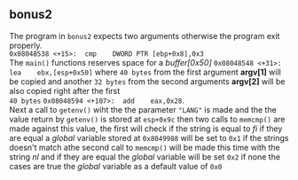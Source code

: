 ## bonus2

The program in `bonus2` expects two arguments otherwise the program exit properly. <br> `0x08048538 <+15>:	cmp    DWORD PTR [ebp+0x8],0x3`<br>
The `main()` functions reserves space for a *buffer[0x50]* `0x08048548 <+31>:	lea    ebx,[esp+0x50]` where `40 bytes` from the first argument __argv[1]__ will be copied and
another `32 bytes` from the second arguments __argv[2]__ will be also copied right after the first <br> `40 bytes` `0x08048594 <+107>:	add    eax,0x28`. <br>
Next a call to `getenv()` wiht the the parameter `"LANG"` is made and the the value return by `getenv()` is stored at `esp+0x9c` then two calls to `memcmp()` are
made against this value, the first will check if the string is equal to *fi* if they are equal a *global* variable stored at `0x8049988` will be set to `0x1` if 
the strings doesn't match athe second call to `memcmp()` will be made this time with the string *nl* and if they are equal the *global* variable will be set `0x2`
if none the cases are true the *global* variable as a default value of `0x0`
